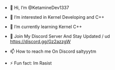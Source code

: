 - 👋 Hi, I’m @KetamineDev1337
- 👀 I’m interested in Kernel Developing and C++
- 🌱 I’m currently learning Kernel C++
- 💞️ Join My Discord Server And Stay Updated / ud https://discord.gg/Gz2azzgW
- 📫 How to reach me On Discord saltyyytm

- ⚡ Fun fact: Im Rasist

<!---
KetamineDev1337/KetamineDev1337 is a ✨ special ✨ repository because its `README.md` (this file) appears on your GitHub profile.
You can click the Preview link to take a look at your changes.
--->
